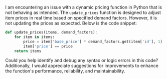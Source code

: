 I am encountering an issue with a dynamic pricing function in Python that is not behaving as intended. The `update_prices` function is designed to adjust item prices in real time based on specified demand factors. However, it is not updating the prices as expected. Below is the code snippet:

```python
def update_prices(items, demand_factors):
    for item in items:
        price = item['base_price'] * demand_factors.get(item['id'], 1)
        item['price'] == price
    return items
```

Could you help identify and debug any syntax or logic errors in this code? Additionally, I would appreciate suggestions for improvements to enhance the function's performance, reliability, and maintainability.